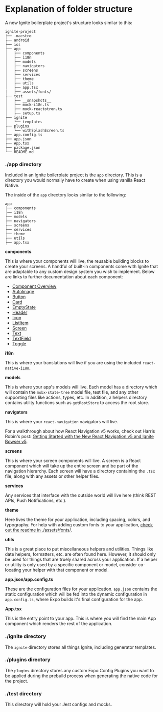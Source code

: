 # Explanation of folder structure

A new Ignite boilerplate project's structure looks similar to this:

```
ignite-project
├── .maestro
├── android
├── ios
├── app
│   ├── components
│   ├── i18n
│   ├── models
│   ├── navigators
│   ├── screens
│   ├── services
│   ├── theme
│   ├── utils
│   ├── app.tsx
|   ├── assets/fonts/
├── test
│   ├── __snapshots__
│   ├── mock-i18n.ts
│   ├── mock-reactotron.ts
│   ├── setup.ts
├── ignite
│   └── templates
├── plugins
│   └── withSplashScreen.ts
├── app.config.ts
├── app.json
├── App.tsx
├── package.json
└── README.md
```

### ./app directory

Included in an Ignite boilerplate project is the `app` directory. This is a directory you would normally have to create when using vanilla React Native.

The inside of the `app` directory looks similar to the following:

```
app
│── components
│── i18n
├── models
├── navigators
├── screens
├── services
├── theme
├── utils
├── app.tsx
```

**components**

This is where your components will live, the reusable building blocks to create your screens. A handful of built-in components come with Ignite that are adaptable to any custom design system you wish to implement. Below are links to further documentation about each component:

- [Component Overview](./Components.md)
- [AutoImage](./Components-AutoImage.md)
- [Button](./Components-Button.md)
- [Card](./Components-Card.md)
- [EmptyState](./Components-EmptyState.md)
- [Header](./Components-Header.md)
- [Icon](./Components-Icon.md)
- [ListItem](./Components-ListItem.md)
- [Screen](./Components-Screen.md)
- [Text](./Components-Text.md)
- [TextField](./Components-TextField.md)
- [Toggle](./Components-Toggle.md)

**i18n**

This is where your translations will live if you are using the included `react-native-i18n`.

**models**

This is where your app's models will live. Each model has a directory which will contain the `mobx-state-tree` model file, test file, and any other supporting files like actions, types, etc. In addition, a helpers directory contains utility functions such as `getRootStore` to access the root store.

**navigators**

This is where your `react-navigation` navigators will live.

For a walkthrough about how React Navigation v5 works, check out Harris Robin's post: [Getting Started with the New React Navigation v5 and Ignite Bowser v5](https://shift.infinite.red/getting-started-with-the-new-react-navigation-v5-and-ignite-bowser-v5-31fb4a57f2b9).

**screens**

This is where your screen components will live. A screen is a React component which will take up the entire screen and be part of the navigation hierarchy. Each screen will have a directory containing the `.tsx` file, along with any assets or other helper files.

**services**

Any services that interface with the outside world will live here (think REST APIs, Push Notifications, etc.).

**theme**

Here lives the theme for your application, including spacing, colors, and typography. For help with adding custom fonts to your application, [check out the readme in ./assets/fonts/](./boilerplate/assets/fonts/custom-fonts.md).

**utils**

This is a great place to put miscellaneous helpers and utilities. Things like date helpers, formatters, etc. are often found here. However, it should only be used for things that are truely shared across your application. If a helper or utility is only used by a specific component or model, consider co-locating your helper with that component or model.

**app.json/app.config.ts**

These are the configuration files for your application. `app.json` contains the static configuration which will be fed into the dynamic configuration in `app.config.ts`, where Expo builds it's final configuration for the app.

**App.tsx**

This is the entry point to your app. This is where you will find the main App component which renders the rest of the application.

### ./ignite directory

The `ignite` directory stores all things Ignite, including generator templates.

### ./plugins directory

The `plugins` directory stores any custom Expo Config Plugins you want to be applied during the prebuild process when generating the native code for the project.

### ./test directory

This directory will hold your Jest configs and mocks.
